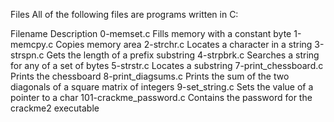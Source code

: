 Files
All of the following files are programs written in C:

Filename	Description
0-memset.c	Fills memory with a constant byte
1-memcpy.c	Copies memory area
2-strchr.c	Locates a character in a string
3-strspn.c	Gets the length of a prefix substring
4-strpbrk.c	Searches a string for any of a set of bytes
5-strstr.c	Locates a substring
7-print_chessboard.c	Prints the chessboard
8-print_diagsums.c	Prints the sum of the two diagonals of a square matrix of integers
9-set_string.c	Sets the value of a pointer to a char
101-crackme_password.c	Contains the password for the crackme2 executable
